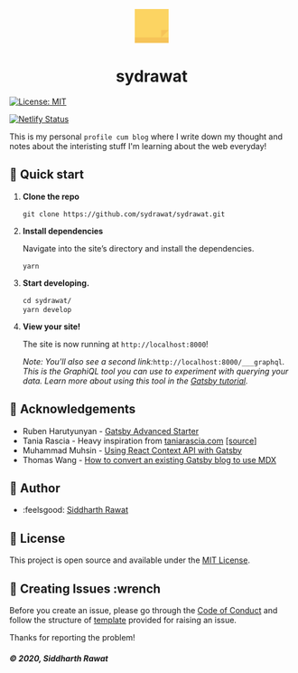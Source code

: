 <p align="center">
  <a href="https://sydrawat.netlify.app">
    <img alt="sydrawat" src="./src/images/stickie.svg" width="60" />
  </a>
</p>
<h1 align="center">
  sydrawat
</h1>

[![License: MIT](https://img.shields.io/badge/License-MIT-blue.svg)](https://opensource.org/licenses/MIT)

[![Netlify Status](https://api.netlify.com/api/v1/badges/d6bfe026-2092-462a-99c7-45efeec9eca0/deploy-status)](https://app.netlify.com/sites/sydrawat/deploys)

This is my personal `profile cum blog` where I write down my thought and notes about the interisting stuff I'm learning about the web everyday!

## :rocket:  Quick start

1. **Clone the repo**

    ```shell
    git clone https://github.com/sydrawat/sydrawat.git
    ```

2. **Install dependencies**

    Navigate into the site’s directory and install the dependencies.

    ```shell
    yarn
    ```

3. **Start developing.**

    ```shell
    cd sydrawat/
    yarn develop
    ```

4. **View your site!**

    The site is now running at `http://localhost:8000`!

    _Note: You'll also see a second link:_`http://localhost:8000/___graphql`_. This is the GraphiQL tool you can use to experiment with querying your data. Learn more about using this tool in the [Gatsby tutorial](https://www.gatsbyjs.org/tutorial/part-five/#introducing-graphiql)._

## :busts_in_silhouette:  Acknowledgements

- Ruben Harutyunyan - [Gatsby Advanced Starter](https://github.com/Vagr9K/gatsby-advanced-starter/tree/master/content)
- Tania Rascia - Heavy inspiration from [taniarascia.com](https://taniarascia.com) [[source]](https://github.com/taniarascia/taniarascia)
- Muhammad Muhsin - [Using React Context API with Gatsby](https://www.gatsbyjs.org/blog/2019-01-31-using-react-context-api-with-gatsby/)
- Thomas Wang - [How to convert an existing Gatsby blog to use MDX](https://www.gatsbyjs.org/blog/2019-11-21-how-to-convert-an-existing-gatsby-blog-to-use-mdx/)

## :bust_in_silhouette:  Author

- :feelsgood:  [Siddharth Rawat](https://sydrawat.netlify.app)

## :page_with_curl:  License

This project is open source and available under the [MIT License](./LICENSE).

## :nut_and_bolt:  Creating Issues :wrench

Before you create an issue, please go through the [Code of Conduct](https://github.com/sydrawat/sydrawat-issues/blob/master/CODE_OF_CONDUCT.md) and follow the structure of [template](https://github.com/sydrawat/sydrawat-issues/tree/master/.github/ISSUE_TEMPLATE) provided for raising an issue.

Thanks for reporting the problem!

##### &copy; 2020, Siddharth Rawat

